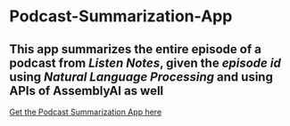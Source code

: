 # Podcast-Summarization-App
## This app summarizes the entire episode of a podcast from *Listen Notes*, given the *episode id* using *Natural Language Processing* and using APIs of AssemblyAI as well

[Get the Podcast Summarization App here](https://tvr28-podcast-summarization-app-main-fy2ugn.streamlitapp.com/)


